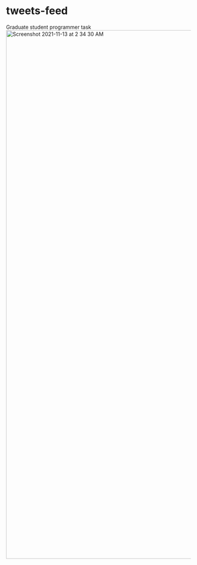 # tweets-feed
Graduate student programmer task
<img width="1440" alt="Screenshot 2021-11-13 at 2 34 30 AM" src="https://user-images.githubusercontent.com/17153660/141615335-89fa3ba0-da12-4b54-b520-2a7fc3c6331c.png">
